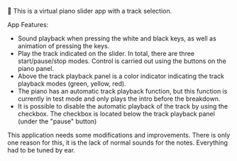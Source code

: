 :musical_keyboard: This is a virtual piano slider app with a track selection.

App Features:
* Sound playback when pressing the white and black keys, as well as animation of pressing the keys.
* Play the track indicated on the slider. In total, there are three start/pause/stop modes. Control is carried out using the buttons on the piano panel.
* Above the track playback panel is a color indicator indicating the track playback modes (green, yellow, red).
* The piano has an automatic track playback function, but this function is currently in test mode and only plays the intro before the breakdown.
* It is possible to disable the automatic playback of the track by using the checkbox. The checkbox is located below the track playback panel (under the "pause" button)

This application needs some modifications and improvements. There is only one reason for this, it is the lack of normal sounds for the notes. Everything had to be tuned by ear.
